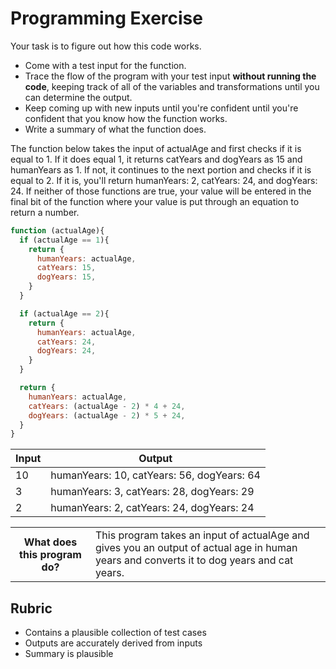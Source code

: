 # Programming Exercise

Your task is to figure out how this code works.

* Come with a test input for the function.
* Trace the flow of the program with your test input **without running the code**, keeping track of all of the variables and transformations until you can determine the output.
* Keep coming up with new inputs until you're confident until you're confident that you know how the function works.
* Write a summary of what the function does.

The function below takes the input of actualAge and first checks if it is equal to 1. If it does equal 1, it returns catYears and dogYears as 15 and humanYears as 1. If not, it continues to the next portion and checks if it is equal to 2. If it is, you'll return humanYears: 2, catYears: 24, and dogYears: 24. If neither of those functions are true, your value will be entered in the final bit of the function where your value is put through an equation to return a number. 

```js
function (actualAge){
  if (actualAge == 1){
    return {
      humanYears: actualAge,
      catYears: 15,
      dogYears: 15,
    }
  }

  if (actualAge == 2){
    return {
      humanYears: actualAge,
      catYears: 24,
      dogYears: 24,
    }
  }

  return {
    humanYears: actualAge,
    catYears: (actualAge - 2) * 4 + 24,
    dogYears: (actualAge - 2) * 5 + 24,
  }
}
```

| Input |                   Output                          |
| ----- | ------------------------------------------------- |
|  10   | humanYears: 10, catYears: 56, dogYears: 64        | 
|   3   | humanYears: 3, catYears: 28, dogYears: 29         | 
|   2   | humanYears: 2, catYears: 24, dogYears: 24         | 

<table>
  <tr>
    <th>What does this program do?</th>
    <td>This program takes an input of actualAge and gives you an output of actual age in human years and converts it to dog years and cat years.</td>
  </tr>
</table>

## Rubric

* Contains a plausible collection of test cases
* Outputs are accurately derived from inputs
* Summary is plausible
